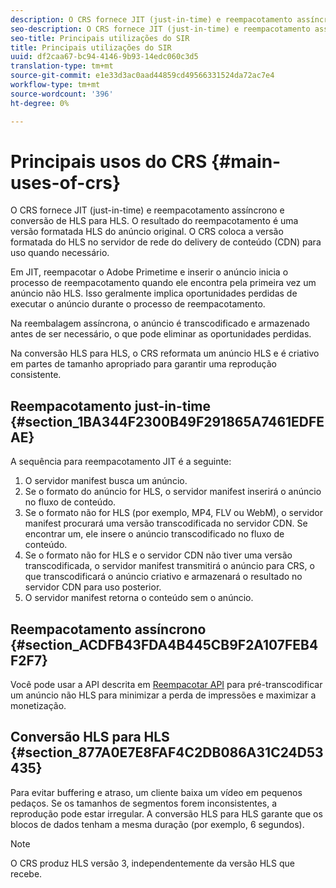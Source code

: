```yaml
---
description: O CRS fornece JIT (just-in-time) e reempacotamento assíncrono e conversão de HLS para HLS. O resultado do reempacotamento é uma versão formatada HLS do anúncio original. O CRS coloca a versão formatada do HLS no servidor de rede do delivery de conteúdo (CDN) para uso quando necessário.
seo-description: O CRS fornece JIT (just-in-time) e reempacotamento assíncrono e conversão de HLS para HLS. O resultado do reempacotamento é uma versão formatada HLS do anúncio original. O CRS coloca a versão formatada do HLS no servidor de rede do delivery de conteúdo (CDN) para uso quando necessário.
seo-title: Principais utilizações do SIR
title: Principais utilizações do SIR
uuid: df2caa67-bc94-4146-9b93-14edc060c3d5
translation-type: tm+mt
source-git-commit: e1e33d3ac0aad44859cd49566331524da72ac7e4
workflow-type: tm+mt
source-wordcount: '396'
ht-degree: 0%

---
```



# Principais usos do CRS {#main-uses-of-crs}

O CRS fornece JIT (just-in-time) e reempacotamento assíncrono e conversão de HLS para HLS. O resultado do reempacotamento é uma versão formatada HLS do anúncio original. O CRS coloca a versão formatada do HLS no servidor de rede do delivery de conteúdo (CDN) para uso quando necessário.

Em JIT, reempacotar o Adobe Primetime e inserir o anúncio inicia o processo de reempacotamento quando ele encontra pela primeira vez um anúncio não HLS. Isso geralmente implica oportunidades perdidas de executar o anúncio durante o processo de reempacotamento.

Na reembalagem assíncrona, o anúncio é transcodificado e armazenado antes de ser necessário, o que pode eliminar as oportunidades perdidas.

Na conversão HLS para HLS, o CRS reformata um anúncio HLS e é criativo em partes de tamanho apropriado para garantir uma reprodução consistente.

## Reempacotamento just-in-time {#section_1BA344F2300B49F291865A7461EDFEAE}

A sequência para reempacotamento JIT é a seguinte:

1. O servidor manifest busca um anúncio.
1. Se o formato do anúncio for HLS, o servidor manifest inserirá o anúncio no fluxo de conteúdo.
1. Se o formato não for HLS (por exemplo, MP4, FLV ou WebM), o servidor manifest procurará uma versão transcodificada no servidor CDN. Se encontrar um, ele insere o anúncio transcodificado no fluxo de conteúdo.
1. Se o formato não for HLS e o servidor CDN não tiver uma versão transcodificada, o servidor manifest transmitirá o anúncio para CRS, o que transcodificará o anúncio criativo e armazenará o resultado no servidor CDN para uso posterior.
1. O servidor manifest retorna o conteúdo sem o anúncio.

## Reempacotamento assíncrono {#section_ACDFB43FDA4B445CB9F2A107FEB4F2F7}

Você pode usar a API descrita em [Reempacotar API](../~old-creative-repackaging-service/api-repackage.md) para pré-transcodificar um anúncio não HLS para minimizar a perda de impressões e maximizar a monetização.

## Conversão HLS para HLS {#section_877A0E7E8FAF4C2DB086A31C24D53435}

Para evitar buffering e atraso, um cliente baixa um vídeo em pequenos pedaços. Se os tamanhos de segmentos forem inconsistentes, a reprodução pode estar irregular. A conversão HLS para HLS garante que os blocos de dados tenham a mesma duração (por exemplo, 6 segundos).

>[!NOTE]
>
>O CRS produz HLS versão 3, independentemente da versão HLS que recebe.